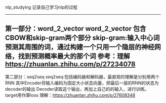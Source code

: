 nlp_studying
记录自己学习nlp的过程


--------------------------------------------------------------------
第一部分：word_2_vector
word_2_vector 包含CBOW和skip-gram两个部分
skip-gram:输入中心词预测其周围的词，通过构建一个只用一个隐层的神经网络，找到预测概率最大的那个词
参考：理解 https://zhuanlan.zhihu.com/p/27234078
-------------------------------------------------------------------
第二部分：seq2seq
seq2seq:包括编码器和解码器，最直观的理解是分别用两个RNN
其中Encoder将输入编码为固定大小状态向量，把最后一层的RNN的状态为decoder的输出
Decoder读取这个输出，再加上自己的的输入，进行训练。
target用作算loss
理解：https://zhuanlan.zhihu.com/p/27608348

